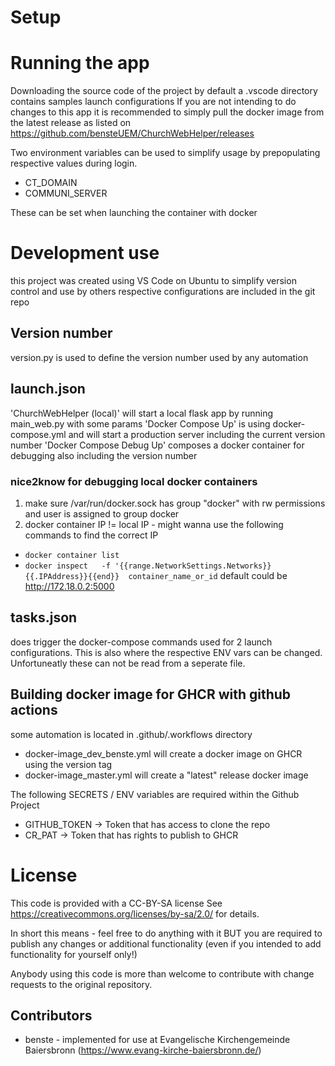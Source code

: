# Setup

# Running the app

Downloading the source code of the project by default a .vscode directory contains samples launch configurations
If you are not intending to do changes to this app it is recommended to simply pull the docker image from the latest release as listed on https://github.com/bensteUEM/ChurchWebHelper/releases

Two environment variables can be used to simplify usage by prepopulating respective values during login.
* CT_DOMAIN
* COMMUNI_SERVER

These can be set when launching the container with docker

# Development use
this project was created using VS Code on Ubuntu
to simplify version control and use by others respective configurations are included in the git repo

## Version number
version.py is used to define the version number used by any automation

## launch.json
 'ChurchWebHelper (local)' will start a local flask app by running main_web.py with some params
 'Docker Compose Up' is using docker-compose.yml and will start a production server including the current version number
 'Docker Compose Debug Up' composes a docker container for debugging also including the version number

### nice2know for debugging local docker containers
1. make sure /var/run/docker.sock has group "docker" with rw permissions and user is assigned to group docker
2. docker container IP != local IP - might wanna use the following commands to find the correct IP
 - ```docker container list```
 - ```docker inspect   -f '{{range.NetworkSettings.Networks}}{{.IPAddress}}{{end}}  container_name_or_id```
default could be http://172.18.0.2:5000

## tasks.json
does trigger the docker-compose commands used for 2 launch configurations.
This is also where the respective ENV vars can be changed.
Unfortuneatly these can not be read from a seperate file.

## Building docker image for GHCR with github actions

some automation is located in .github/.workflows directory
- docker-image_dev_benste.yml will create a docker image on GHCR using the version tag
- docker-image_master.yml will create a "latest" release docker image

The following SECRETS / ENV variables are required within the Github Project
* GITHUB_TOKEN -> Token that has access to clone the repo
* CR_PAT -> Token that has rights to publish to GHCR

# License

This code is provided with a CC-BY-SA license
See https://creativecommons.org/licenses/by-sa/2.0/ for details.

In short this means - feel free to do anything with it
BUT you are required to publish any changes or additional functionality (even if you intended to add functionality for
yourself only!)

Anybody using this code is more than welcome to contribute with change requests to the original repository.

## Contributors

* benste - implemented for use at Evangelische Kirchengemeinde Baiersbronn (https://www.evang-kirche-baiersbronn.de/)